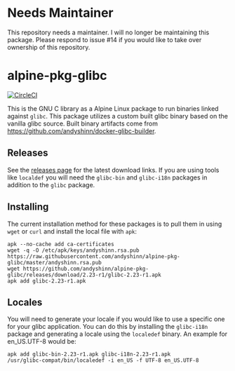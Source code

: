 # Needs Maintainer

This repository needs a maintainer. I will no longer be maintaining this package. Please respond to issue #14 if you would like to take over ownership of this repository.

# alpine-pkg-glibc

[![CircleCI](https://img.shields.io/circleci/project/andyshinn/alpine-pkg-glibc/master.svg)](https://circleci.com/gh/andyshinn/alpine-pkg-glibc)

This is the GNU C library as a Alpine Linux package to run binaries linked against `glibc`. This package utilizes a custom built glibc binary based on the vanilla glibc source. Built binary artifacts come from https://github.com/andyshinn/docker-glibc-builder.

## Releases

See the [releases page](https://github.com/andyshinn/alpine-pkg-glibc/releases) for the latest download links. If you are using tools like `localdef` you will need the `glibc-bin` and `glibc-i18n` packages in addition to the `glibc` package.

## Installing

The current installation method for these packages is to pull them in using `wget` or `curl` and install the local file with `apk`:

```
apk --no-cache add ca-certificates
wget -q -O /etc/apk/keys/andyshinn.rsa.pub https://raw.githubusercontent.com/andyshinn/alpine-pkg-glibc/master/andyshinn.rsa.pub
wget https://github.com/andyshinn/alpine-pkg-glibc/releases/download/2.23-r1/glibc-2.23-r1.apk
apk add glibc-2.23-r1.apk
```

## Locales

You will need to generate your locale if you would like to use a specific one for your glibc application. You can do this by installing the `glibc-i18n` package and generating a locale using the `localedef` binary. An example for en_US.UTF-8 would be:

```
apk add glibc-bin-2.23-r1.apk glibc-i18n-2.23-r1.apk
/usr/glibc-compat/bin/localedef -i en_US -f UTF-8 en_US.UTF-8
```
